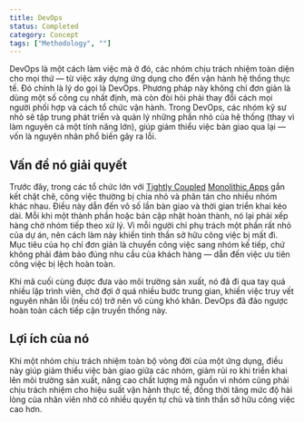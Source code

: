```yaml
---
title: DevOps
status: Completed
category: Concept
tags: ["Methodology", ""]
---
```


DevOps là một cách làm việc mà ở đó, các nhóm chịu trách nhiệm toàn diện cho mọi thứ — từ việc xây dựng ứng dụng cho đến vận hành hệ thống thực tế.  Đó chính là lý do gọi là DevOps. 
Phương pháp này không chỉ đơn giản là dùng một số công cụ nhất định, mà còn đòi hỏi phải thay đổi cách mọi người phối hợp và cách tổ chức vận hành.
Trong DevOps, các nhóm kỹ sư nhỏ sẽ tập trung phát triển và quản lý những phần nhỏ của hệ thống (thay vì làm nguyên cả một tính năng lớn), giúp giảm thiểu việc bàn giao qua lại — vốn là nguyên nhân phổ biến gây ra lỗi.

## Vấn đề nó giải quyết

Trước đây, trong các tổ chức lớn với [Tightly Coupled](/tightly-coupled-architecture) [Monolithic Apps](/monolithic-apps) gắn kết chặt chẽ, công việc thường bị chia nhỏ và phân tán cho nhiều nhóm khác nhau.
Điều này dẫn đến vô số lần bàn giao và thời gian triển khai kéo dài. Mỗi khi một thành phần hoặc bản cập nhật hoàn thành, nó lại phải xếp hàng chờ nhóm tiếp theo xử lý.
Vì mỗi người chỉ phụ trách một phần rất nhỏ của dự án, nên cách làm này khiến tinh thần sở hữu công việc bị mất đi. Mục tiêu của họ chỉ đơn giản là chuyển công việc sang nhóm kế tiếp, chứ không phải đảm bảo đúng nhu cầu của khách hàng — dẫn đến việc ưu tiên công việc bị lệch hoàn toàn.

Khi mã cuối cùng được đưa vào môi trường sản xuất, nó đã đi qua tay quá nhiều lập trình viên, chờ đợi ở quá nhiều bước trung gian, khiến việc truy vết nguyên nhân lỗi (nếu có) trở nên vô cùng khó khăn.
DevOps đã đảo ngược hoàn toàn cách tiếp cận truyền thống này.

## Lợi ích của nó

Khi một nhóm chịu trách nhiệm toàn bộ vòng đời của một ứng dụng,
điều này giúp giảm thiểu việc bàn giao giữa các nhóm, giảm rủi ro khi triển khai lên môi trường sản xuất,
nâng cao chất lượng mã nguồn vì nhóm cũng phải chịu trách nhiệm cho hiệu suất vận hành thực tế,
đồng thời tăng mức độ hài lòng của nhân viên nhờ có nhiều quyền tự chủ và tinh thần sở hữu công việc cao hơn.
